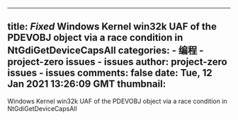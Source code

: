 
---
title: _Fixed_ Windows Kernel win32k UAF of the PDEVOBJ object via a race condition in NtGdiGetDeviceCapsAll
categories: 
    - 编程
    - project-zero issues - issues
author: project-zero issues - issues
comments: false
date: Tue, 12 Jan 2021 13:26:09 GMT
thumbnail: 
---

<div>   
Windows Kernel win32k UAF of the PDEVOBJ object via a race condition in NtGdiGetDeviceCapsAll  
</div>
            